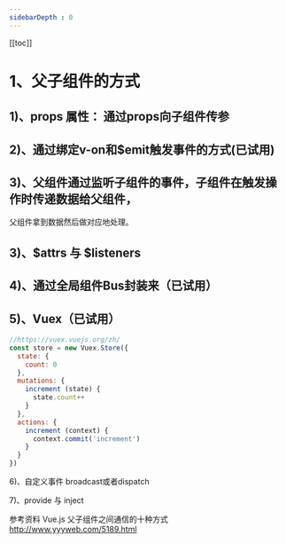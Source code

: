 ```yaml
---
sidebarDepth : 0
---
```

[[toc]]
# 1、父子组件的方式

## 1)、props 属性： 通过props向子组件传参

## 2)、通过绑定v-on和$emit触发事件的方式(已试用)

## 3)、父组件通过监听子组件的事件，子组件在触发操作时传递数据给父组件，
父组件拿到数据然后做对应地处理。

## 3)、$attrs 与 $listeners

## 4)、通过全局组件Bus封装来（已试用）

## 5)、Vuex（已试用）

```javascript
//https://vuex.vuejs.org/zh/
const store = new Vuex.Store({
  state: {
    count: 0
  },
  mutations: {
    increment (state) {
      state.count++
    }
  },
  actions: {
    increment (context) {
      context.commit('increment')
    }
  }
})
```
6)、自定义事件 broadcast或者dispatch

7)、provide 与 inject










参考资料
Vue.js 父子组件之间通信的十种方式
http://www.yyyweb.com/5189.html

